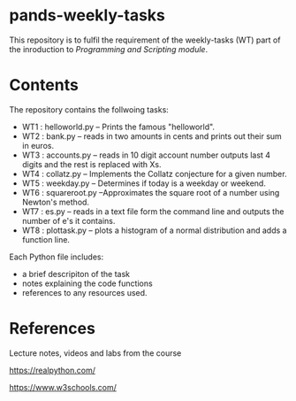 # pands-weekly-tasks

This repository is to fulfil the requirement of the weekly-tasks (WT) part of the inroduction to *Programming and Scripting module*.

# Contents

The repository contains the follwoing tasks:

-   WT1 : helloworld.py – Prints the famous "helloworld".
-   WT2 : bank.py – reads in two amounts in cents and prints out their sum in euros.  
-   WT3 : accounts.py – reads in 10 digit account number outputs last 4 digits and the rest is replaced with Xs.     
-   WT4 : collatz.py – Implements the Collatz conjecture for a given number.
-   WT5 : weekday.py – Determines if today is a weekday or weekend.
-   WT6 : squareroot.py –Approximates the square root of a number using Newton's method.
-   WT7 : es.py – reads in a text file form the command line and outputs the number of e's it contains.
-   WT8 : plottask.py – plots a histogram of a normal distribution and adds a function line.

Each Python file includes:
-   a brief descripiton of the task
-   notes explaining the code functions
-   references to any resources used.

# References
Lecture notes, videos and labs from the course

https://realpython.com/

https://www.w3schools.com/



